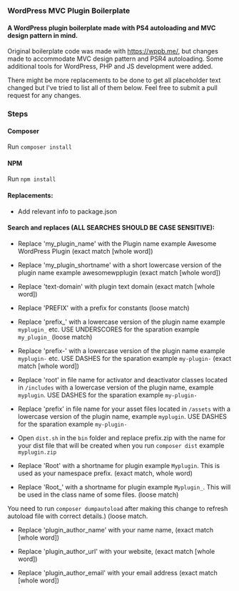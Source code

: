 ### WordPress MVC Plugin Boilerplate

#### A WordPress plugin boilerplate made with PS4 autoloading and MVC design pattern in mind. 

Original boilerplate code was made with https://wppb.me/, but changes made to accommodate MVC design pattern and PSR4 autoloading. Some additional tools for WordPress, PHP and JS development were added.

There might be more replacements to be done to get all placeholder text changed but I've tried to list all of them below. Feel free to submit a pull request for any changes.


### Steps

#### Composer

Run `composer install`

#### NPM

Run `npm install`

#### Replacements:

- Add relevant info to package.json

#### Search and replaces (ALL SEARCHES SHOULD BE CASE SENSITIVE):

- Replace 'my_plugin_name' with the Plugin name example Awesome WordPress Plugin (exact match [whole word])

- Replace 'my_plugin_shortname' with a short lowercase version of the plugin name example awesomewpplugin (exact match [whole word])

- Replace 'text-domain' with plugin text domain (exact match [whole word])

- Replace 'PREFIX' with a prefix for constants (loose match)

- Replace 'prefix_' with a lowercase version of the plugin name example `myplugin_` etc. USE UNDERSCORES for the sparation example `my_plugin_` (loose match)

- Replace 'prefix-' with a lowercase version of the plugin name example `myplugin-` etc. USE DASHES for the sparation example `my-plugin-` (exact match [whole word])

- Replace 'root' in file name for activator and deactivator classes located in `/includes` with a lowercase version of the plugin name, example `myplugin`. USE DASHES for the sparation example `my-plugin-`

- Replace 'prefix' in file name for your asset files located in `/assets` with a lowercase version of the plugin name, example `myplugin`. USE DASHES for the sparation example `my-plugin-`

- Open `dist.sh` in the `bin` folder and replace prefix.zip with the name for your dist file that will be created when you run `composer dist` example `myplugin.zip`

- Replace 'Root' with a shortname for plugin example `Myplugin`. This is used as your namespace prefix. (exact match, whole word)

- Replace 'Root_' with a shortname for plugin example `Myplugin_`. This will be used in the class name of some files. (loose match)

You need to run `composer dumpautoload` after making this change to refresh autoload file with correct details.) (loose match.

- Replace 'plugin_author_name' with your name name, (exact match [whole word])

- Replace 'plugin_author_url' with your website, (exact match [whole word])

- Replace 'plugin_author_email' with your email address (exact match [whole word])

